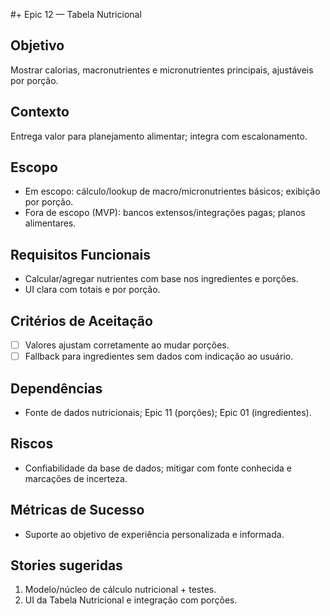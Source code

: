 #+ Epic 12 — Tabela Nutricional

## Objetivo
Mostrar calorias, macronutrientes e micronutrientes principais, ajustáveis por porção.

## Contexto
Entrega valor para planejamento alimentar; integra com escalonamento.

## Escopo
- Em escopo: cálculo/lookup de macro/micronutrientes básicos; exibição por porção.
- Fora de escopo (MVP): bancos extensos/integrações pagas; planos alimentares.

## Requisitos Funcionais
- Calcular/agregar nutrientes com base nos ingredientes e porções.
- UI clara com totais e por porção.

## Critérios de Aceitação
- [ ] Valores ajustam corretamente ao mudar porções.
- [ ] Fallback para ingredientes sem dados com indicação ao usuário.

## Dependências
- Fonte de dados nutricionais; Epic 11 (porções); Epic 01 (ingredientes).

## Riscos
- Confiabilidade da base de dados; mitigar com fonte conhecida e marcações de incerteza.

## Métricas de Sucesso
- Suporte ao objetivo de experiência personalizada e informada.

## Stories sugeridas
1. Modelo/núcleo de cálculo nutricional + testes.
2. UI da Tabela Nutricional e integração com porções.

